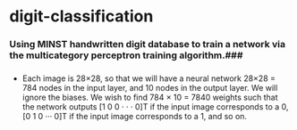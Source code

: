 # digit-classification

### Using MINST handwritten digit database to train a network via the multicategory perceptron training algorithm.###

###
* Each image is 28×28, so that we will have a neural network 28×28 = 784 nodes in the input layer, and 10 nodes in the output layer. We will ignore the biases. We wish to find 784 × 10 = 7840 weights such that the network outputs [1 0 0 · · · 0]T if the input image corresponds to a 0, [0 1 0 ··· 0]T if the input image corresponds to a 1, and so on.

